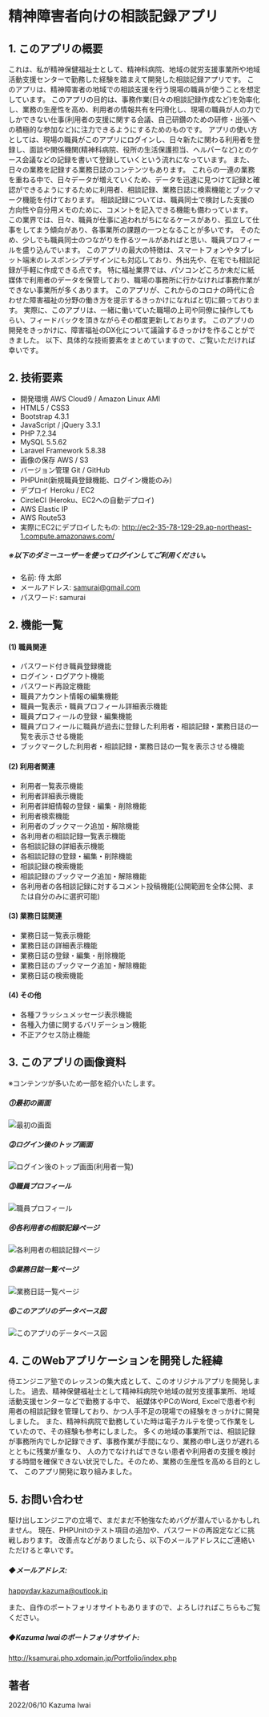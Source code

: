 # 精神障害者向けの相談記録アプリ

## 1. このアプリの概要
これは、私が精神保健福祉士として、精神科病院、地域の就労支援事業所や地域活動支援センターで勤務した経験を踏まえて開発した相談記録アプリです。
このアプリは、精神障害者の地域での相談支援を行う現場の職員が使うことを想定しています。
このアプリの目的は、事務作業(日々の相談記録作成など)を効率化し、業務の生産性を高め、利用者の情報共有を円滑化し、現場の職員が人の力でしかできない仕事(利用者の支援に関する会議、自己研鑽のための研修・出張への積極的な参加など)に注力できるようにするためのものです。
アプリの使い方としては、現場の職員がこのアプリにログインし、日々新たに関わる利用者を登録し、面談や関係機関(精神科病院、役所の生活保護担当、ヘルパーなど)とのケース会議などの記録を書いて登録していくという流れになっています。
また、日々の業務を記録する業務日誌のコンテンツもあります。
これらの一連の業務を重ねる中で、日々データが増えていくため、データを迅速に見つけて記録と確認ができるようにするために利用者、相談記録、業務日誌に検索機能とブックマーク機能を付けております。
相談記録については、職員同士で検討した支援の方向性や自分用メモのために、コメントを記入できる機能も備わっています。
この業界では、日々、職員が仕事に追われがちになるケースがあり、孤立して仕事をしてまう傾向があり、各事業所の課題の一つとなることが多いです。
そのため、少しでも職員同士のつながりを作るツールがあればと思い、職員プロフィールを盛り込んでいます。
このアプリの最大の特徴は、スマートフォンやタブレット端末のレスポンシブデザインにも対応しており、外出先や、在宅でも相談記録が手軽に作成できる点です。
特に福祉業界では、パソコンどころか未だに紙媒体で利用者のデータを保管しており、職場の事務所に行かなければ事務作業ができない事業所が多くあります。
このアプリが、これからのコロナの時代に合わせた障害福祉の分野の働き方を提示するきっかけになればと切に願っております。
実際に、このアプリは、一緒に働いていた職場の上司や同僚に操作してもらい、フィードバックを頂きながらその都度更新しております。
このアプリの開発をきっかけに、障害福祉のDX化について議論するきっかけを作ることができました。
以下、具体的な技術要素をまとめていますので、ご覧いただければ幸いです。

## 2. 技術要素

- 開発環境 AWS Cloud9 / Amazon Linux AMI
- HTML5 / CSS3
- Bootstrap 4.3.1
- JavaScript / jQuery 3.3.1
- PHP 7.2.34
- MySQL 5.5.62
- Laravel Framework 5.8.38
- 画像の保存 AWS / S3
- バージョン管理 Git / GitHub
- PHPUnit(新規職員登録機能、ログイン機能のみ) 
- デプロイ Heroku / EC2
- CircleCI (Heroku、EC2への自動デプロイ)
- AWS Elastic IP
- AWS Route53
- 実際にEC2にデプロイしたもの:  http://ec2-35-78-129-29.ap-northeast-1.compute.amazonaws.com/

##### ※以下のダミーユーザーを使ってログインしてご利用ください。
- 名前: 侍 太郎
- メールアドレス: samurai@gmail.com
- パスワード: samurai

## 2. 機能一覧
#### (1) 職員関連
- パスワード付き職員登録機能
- ログイン・ログアウト機能
- パスワード再設定機能
- 職員アカウント情報の編集機能
- 職員一覧表示・職員プロフィール詳細表示機能
- 職員プロフィールの登録・編集機能
- 職員プロフィールに職員が過去に登録した利用者・相談記録・業務日誌の一覧を表示させる機能
- ブックマークした利用者・相談記録・業務日誌の一覧を表示させる機能

#### (2) 利用者関連
- 利用者一覧表示機能
- 利用者詳細表示機能
- 利用者詳細情報の登録・編集・削除機能
- 利用者検索機能
- 利用者のブックマーク追加・解除機能
- 各利用者の相談記録一覧表示機能
- 各相談記録の詳細表示機能
- 各相談記録の登録・編集・削除機能
- 相談記録の検索機能
- 相談記録のブックマーク追加・解除機能
- 各利用者の各相談記録に対するコメント投稿機能(公開範囲を全体公開、または自分のみに選択可能)

#### (3) 業務日誌関連
- 業務日誌一覧表示機能
- 業務日誌の詳細表示機能
- 業務日誌の登録・編集・削除機能
- 業務日誌のブックマーク追加・解除機能
- 業務日誌の検索機能

#### (4) その他
- 各種フラッシュメッセージ表示機能
- 各種入力値に関するバリデーション機能
- 不正アクセス防止機能

## 3. このアプリの画像資料
※コンテンツが多いため一部を紹介いたします。

##### ⓵最初の画面
![最初の画面](/public/images/sample_1.jpg)

##### ⓶ログイン後のトップ画面
![ログイン後のトップ画面(利用者一覧) ](/public/images/sample_2.jpg)

##### ⓷職員プロフィール
![職員プロフィール](/public/images/sample_3.jpg)

##### ⓸各利用者の相談記録ページ
![各利用者の相談記録ページ](/public/images/sample_4.jpg)

##### ⓹業務日誌一覧ページ
![業務日誌一覧ページ](/public/images/sample_5.jpg)

##### ⓺このアプリのデータベース図
![このアプリのデータベース図](/public/images/case_work_database.jpg)

## 4. このWebアプリケーションを開発した経緯

侍エンジニア塾でのレッスンの集大成として、このオリジナルアプリを開発しました。
過去、精神保健福祉士として精神科病院や地域の就労支援事業所、地域活動支援センターなどで勤務する中で、
紙媒体やPCのWord, Excelで患者や利用者の相談記録を管理しており、かつ人手不足の現場での経験をきっかけに開発しました。
また、精神科病院で勤務していた時は電子カルテを使って作業をしていたので、その経験も参考にしました。
多くの地域の事業所では、相談記録が事務所内でしか記録できず、事務作業が手間になり、業務の申し送りが遅れるとともに残業が重なり、
人の力でなければできない患者や利用者の支援を検討する時間を確保できない状況でした。そのため、業務の生産性を高める目的として、
このアプリ開発に取り組みました。

## 5. お問い合わせ
駆け出しエンジニアの立場で、まだまだ不勉強なためバグが潜んでいるかもしれません。
現在、PHPUnitのテスト項目の追加や、パスワードの再設定などに挑戦しおります。
改善点などがありましたら、以下のメールアドレスにご連絡いただけると幸いです。

##### ◆メールアドレス:
happyday.kazuma@outlook.jp

また、自作のポートフォリオサイトもありますので、よろしければこちらもご覧ください。

##### ◆Kazuma Iwaiのポートフォリオサイト:
http://ksamurai.php.xdomain.jp/Portfolio/index.php

## 著者
2022/06/10 Kazuma Iwai